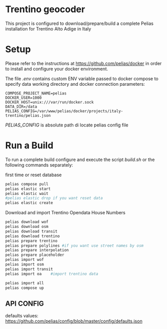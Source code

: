 
# Trentino geocoder
This project is configured to download/prepare/build a complete Pelias installation for Trentino Alto Adige in Italy

# Setup
Please refer to the instructions at https://github.com/pelias/docker in order to install and configure your docker environment.

The file *.env* contains custom ENV variable passed to docker compose to specify
data working directory and docker connection parameters:
```
COMPOSE_PROJECT_NAME=pelias
DOCKER_USER=1000
DOCKER_HOST=unix:///var/run/docker.sock
DATA_DIR=/data
PELIAS_CONFIG=/var/www/pelias/docker/projects/italy-trentino/pelias.json
```
*PELIAS_CONFIG* is absolute path di locate pelias config file

# Run a Build
To run a complete build configure and execute the script *build.sh*
or the following commands separately:

first time or reset database
```bash
pelias compose pull
pelias elastic start
pelias elastic wait
#pelias elastic drop if you want reset data
pelias elastic create
```

Download and import Trentino Opendata House Numbers
```bash
pelias download wof
pelias download osm
pelias download transit
pelias download trentino
pelias prepare trentino
pelias prepare polylines #if you want use street names by osm
pelias prepare interpolation
pelias prepare placeholder
pelias import wof
pelias import osm
pelias import transit
pelias import oa 	#import trentino data
```

```bash
pelias import all
pelias compose up
```

## API CONFIG

defaults values:
https://github.com/pelias/config/blob/master/config/defaults.json
